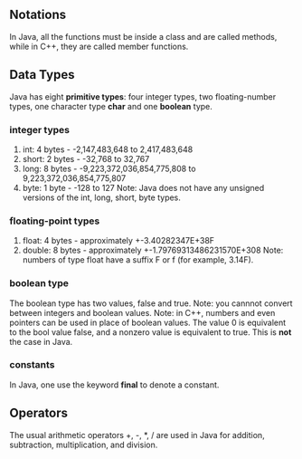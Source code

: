 ## Notations
In Java, all the functions must be inside a class and are called methods, while in C++, they are called member functions.


## Data Types
Java has eight **primitive types**: four integer types, two floating-number types, one character type **char** and one **boolean** type.

### integer types
1. int: 4 bytes - -2,147,483,648 to 2,417,483,648
2. short: 2 bytes - -32,768 to 32,767
3. long: 8 bytes - -9,223,372,036,854,775,808 to 9,223,372,036,854,775,807
4. byte: 1 byte - -128 to 127
Note: Java does not have any unsigned versions of the int, long, short, byte types.


### floating-point types
1. float: 4 bytes - approximately +-3.40282347E+38F
2. double: 8 bytes - approximately +-1.79769313486231570E+308
Note: numbers of type float have a suffix F or f (for example, 3.14F).


### boolean type
The boolean type has two values, false and true.
Note: you cannnot convert between integers and boolean values.
Note: in C++, numbers and even pointers can be used in place of boolean values. The value 0 is equivalent to the bool value false, and a nonzero value is equivalent to true. This is **not** the case in Java.

### constants
In Java, one use the keyword **final** to denote a constant.


## Operators
The usual arithmetic operators +, -, \*, / are used in Java for addition, subtraction, multiplication, and division.
